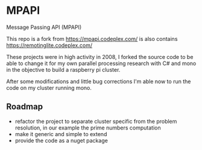 # MPAPI
Message Passing API (MPAPI)

This repo is a fork from https://mpapi.codeplex.com/
is also contains https://remotinglite.codeplex.com/

These projects were in high activity in 2008, I forked the source code to be able to change it for my own parallel processing research with C# and mono in the objective to build a raspberry pi cluster.

After some modifications and little bug corrections I'm able now to run the code on my cluster running mono.

Roadmap
-------
- refactor the project to separate cluster specific from the problem resolution, in our example the prime numbers computation
- make it generic and simple to extend
- provide the code as a nuget package
